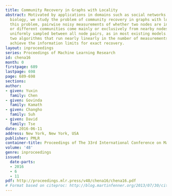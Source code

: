```yaml
---
title: Community Recovery in Graphs with Locality
abstract: Motivated by applications in domains such as social networks and computational
  biology, we study the problem of community recovery in graphs with locality. In
  this problem, pairwise noisy measurements of whether two nodes are in the same community
  or different communities come mainly or exclusively from nearby nodes rather than
  uniformly sampled between all node pairs, as in most existing models. We present
  two algorithms that run nearly linearly in the number of measurements and which
  achieve the information limits for exact recovery.
layout: inproceedings
series: Proceedings of Machine Learning Research
id: chena16
month: 0
firstpage: 689
lastpage: 698
page: 689-698
sections: 
author:
- given: Yuxin
  family: Chen
- given: Govinda
  family: Kamath
- given: Changho
  family: Suh
- given: David
  family: Tse
date: 2016-06-11
address: New York, New York, USA
publisher: PMLR
container-title: Proceedings of The 33rd International Conference on Machine Learning
volume: '48'
genre: inproceedings
issued:
  date-parts:
  - 2016
  - 6
  - 11
pdf: http://proceedings.mlr.press/v48/chena16/chena16.pdf
# Format based on citeproc: http://blog.martinfenner.org/2013/07/30/citeproc-yaml-for-bibliographies/
---
```

